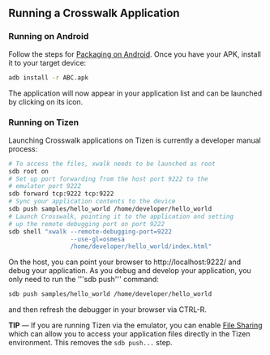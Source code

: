 ## Running a Crosswalk Application

### Running on Android
Follow the steps for [Packaging on 
Android](#documentation/building_an_application/packaging_on_android). 
Once you have your APK, install it to your target device:
```sh
adb install -r ABC.apk
```
The application will now appear in your application list and can be 
launched by clicking on its icon.

### Running on Tizen
Launching Crosswalk applications on Tizen is currently a 
developer manual process:

```sh
# To access the files, xwalk needs to be launched as root
sdb root on
# Set up port forwarding from the host port 9222 to the
# emulator port 9222
sdb forward tcp:9222 tcp:9222
# Sync your application contents to the device
sdb push samples/hello_world /home/developer/hello_world
# Launch Crosswalk, pointing it to the application and setting 
# up the remote debugging port on port 9222
sdb shell "xwalk --remote-debugging-port=9222 
                 --use-gl=osmesa 
                 /home/developer/hello_world/index.html"
```

On the host, you can point your browser to http://localhost:9222/ and debug your application. As you debug and develop your application, you only need to run the '''sdb push''' command:

```sh
sdb push samples/hello_world /home/developer/hello_world
```

and then refresh the debugger in your browser via CTRL-R.

**TIP** &mdash; If you are running Tizen via the emulator, you can enable [File Sharing](https://developer.tizen.org/help/index.jsp?topic=%2Forg.tizen.gettingstarted%2Fhtml%2Fdev_env%2Femulator_file_sharing.htm) which can allow you to access your application files directly in the Tizen environment. This removes the ```sdb push...``` step.

